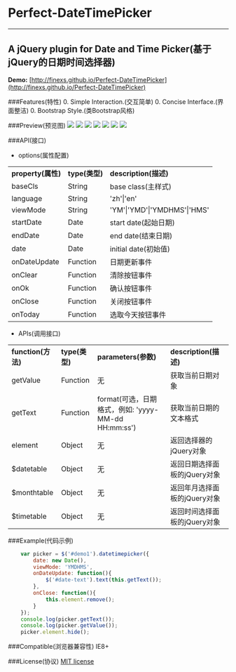 # Perfect-DateTimePicker
---

## A jQuery plugin for Date and Time Picker(基于jQuery的日期时间选择器)

**Demo:** [http://finexs.github.io/Perfect-DateTimePicker](http://finexs.github.io/Perfect-DateTimePicker)

###Features(特性)
0. Simple Interaction.(交互简单)
0. Concise Interface.(界面整洁)
0. Bootstrap Style.(类Bootstrap风格)

###Preview(预览图)
![](https://github.com/FineXs/Perfect-DateTimePicker/blob/master/examples/1.png)
![](https://github.com/FineXs/Perfect-DateTimePicker/blob/master/examples/2.png)
![](https://github.com/FineXs/Perfect-DateTimePicker/blob/master/examples/3.png)
![](https://github.com/FineXs/Perfect-DateTimePicker/blob/master/examples/4.png)
![](https://github.com/FineXs/Perfect-DateTimePicker/blob/master/examples/5.png)
![](https://github.com/FineXs/Perfect-DateTimePicker/blob/master/examples/6.png)
![](https://github.com/FineXs/Perfect-DateTimePicker/blob/master/examples/7.png)

###API(接口)

* options(属性配置)

<table>
<tr><td><b>property(属性)</b></td><td><b>type(类型)</b></td><td><b>description(描述)</b></td></tr>
<tr><td>baseCls</td><td>String</td><td>base class(主样式)</td></tr>
<tr><td>language</td><td>String</td><td>'zh'|'en'</td></tr>
<tr><td>viewMode</td><td>String</td><td>'YM'|'YMD'|'YMDHMS'|'HMS'</td></tr>
<tr><td>startDate</td><td>Date</td><td>start date(起始日期)</td></tr>
<tr><td>endDate</td><td>Date</td><td>end date(结束日期)</td></tr>
<tr><td>date</td><td>Date</td><td>initial date(初始值)</td></tr>
<tr><td>onDateUpdate</td><td>Function</td><td>日期更新事件</td></tr>
<tr><td>onClear</td><td>Function</td><td>清除按钮事件</td></tr>
<tr><td>onOk</td><td>Function</td><td>确认按钮事件</td></tr>
<tr><td>onClose</td><td>Function</td><td>关闭按钮事件</td></tr>
<tr><td>onToday</td><td>Function</td><td>选取今天按钮事件</td></tr>
</table>

* APIs(调用接口)

<table>
<tr><td><b>function(方法)</b></td><td><b>type(类型)</b></td><td><b>parameters(参数)</b></td><td><b>description(描述)</b></td></tr>
<tr><td>getValue</td><td>Function</td><td>无</td><td>获取当前日期对象</td></tr>
<tr><td>getText</td><td>Function</td><td>format(可选，日期格式，例如: 'yyyy-MM-dd HH:mm:ss')</td><td>获取当前日期的文本格式</td></tr>
<tr><td>element</td><td>Object</td><td>无</td><td>返回选择器的jQuery对象</td></tr>
<tr><td>$datetable</td><td>Object</td><td>无</td><td>返回日期选择面板的jQuery对象</td></tr>
<tr><td>$monthtable</td><td>Object</td><td>无</td><td>返回年月选择面板的jQuery对象</td></tr>
<tr><td>$timetable</td><td>Object</td><td>无</td><td>返回时间选择面板的jQuery对象</td></tr>
</table>

###Example(代码示例)

```javascript
    var picker = $('#demo1').datetimepicker({
        date: new Date(),
        viewMode: 'YMDHMS',
        onDateUpdate: function(){
            $('#date-text').text(this.getText());
        },
        onClose: function(){
            this.element.remove();
        }
    });
    console.log(picker.getText());
    console.log(picker.getValue());
    picker.element.hide();
```

###Compatible(浏览器兼容性)
IE8+

###License(协议)
[MIT license](https://github.com/FineXs/Perfect-DateTimePicker/blob/master/LICENSE)

